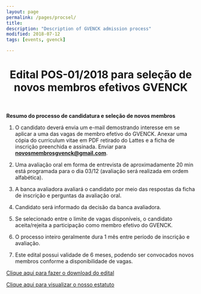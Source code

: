 ```yaml
---
layout: page
permalink: /pages/procsel/
title: 
description: "Description of GVENCK admission process"
modified: 2018-07-12
tags: [events, gvenck]

---
```

  
<center><h1>Edital POS-01/2018 para seleção de novos membros efetivos GVENCK</h1>
</center>
<br>

**Resumo do processo de candidatura e seleção de novos membros**


1) O candidato deverá envia um e-mail demostrando interesse em se aplicar a uma das vagas de membro efetivo do GVENCK. Anexar uma cópia do curriculum vitae em PDF retirado do Lattes e a ficha de inscrição preenchida e assinada. Enviar para **novosmembrosgvenck@gmail.com**.  


2) Uma avaliação oral em forma de entrevista de aproximadamente 20 min está programada para o dia 03/12 (avaliação será realizada em ordem alfabética).  


3) A banca avaliadora avaliará o candidato por meio das respostas da ficha de inscrição e perguntas da avaliação oral.   


4) Candidato será informado da decisão da banca avaliadora.  


5) Se selecionado entre o limite de vagas disponíveis, o candidato aceita/rejeita a participação como membro efetivo do GVENCK.  


6) O processo inteiro geralmente dura 1 mês entre período de inscrição e avaliação.  


7) Este edital possui validade de 6 meses, podendo ser convocados novos membros conforme a disponibilidade de vagas.   

[Clique aqui para fazer o download do edital](../files/EDITAL_GVENCK_POSGRAD_2018.docx)  
  
  
[Clique aqui para visualizar o nosso estatuto](../files/Estatuto-gvenck.docx)  
